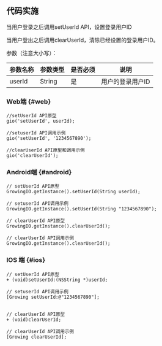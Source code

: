 ## 代码实施

当用户登录之后调用setUserId API，设置登录用户ID

当用户登出之后调用clearUserId，清除已经设置的登录用户ID。

参数（注意大小写）：

| **参数名称** | **参数类型** | **是否必须** | **说明** |
| --- | --- | --- | --- |
| userId | String | 是 | 用户的登录用户ID |

### **Web端** {#web}

```
//setUserId API原型gio('setUserId', userId);//setuserId API调用示例gio('setUserId', '1234567890');//clearUserId API原型和调用示例gio('clearUserId');
```

### **Android端** {#android}

```
// setUserId API原型GrowingIO.getInstance().setUserId(String userId);// setuserId API调用示例GrowingIO.getInstance().setUserId(String "1234567890");// clearUserId API原型GrowingIO.getInstance().clearUserId();// clearUserId API调用示例GrowingIO.getInstance().clearUserId();
```
### **IOS 端** {#ios}

```
// setUserId API原型+ (void)setUserId:(NSString *)userId;// setuserId API调用示例[Growing setUserId:@"1234567890"];// clearUserId API原型+ (void)clearUserId;// clearUserId API调用示例[Growing clearUserId];
```